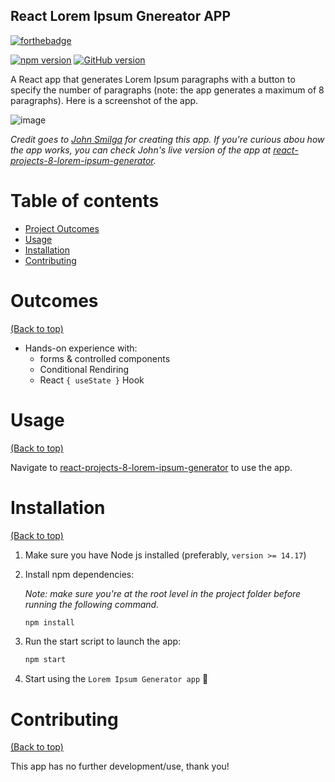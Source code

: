 ## React Lorem Ipsum Gnereator APP

[![forthebadge](https://forthebadge.com/images/badges/works-on-my-machine.svg)](https://forthebadge.com)

[![npm version](https://badge.fury.io/js/react.svg)](https://badge.fury.io/js/react)
[![GitHub version](https://badge.fury.io/gh/yasir-isse%2Freact-tours-app.svg)](https://badge.fury.io/gh/yasir-isse%2Freact-tours-app)

A React app that generates Lorem Ipsum paragraphs with a button to specify the number of paragraphs (note: the app generates a maximum of 8 paragraphs). Here is a screenshot of the app. 

![image](https://user-images.githubusercontent.com/77013296/163098031-09449643-23e6-44b5-b824-968a8aff4873.png)


*Credit goes to [John Smilga](https://github.com/john-smilga) for creating this app. If you're curious abou how the app works, you can check John's live version of the app at [react-projects-8-lorem-ipsum-generator](https://react-projects-8-lorem-ipsum-generator.netlify.app/).*

# Table of contents

- [Project Outcomes](#outcomes)
- [Usage](#usage)
- [Installation](#installation)
- [Contributing](#contributing)

# Outcomes

[(Back to top)](#table-of-contents)

- Hands-on experience with:
  - forms & controlled components 
  - Conditional Rendiring
  - React `{ useState }` Hook


# Usage

[(Back to top)](#table-of-contents)

Navigate to [react-projects-8-lorem-ipsum-generator](https://react-projects-8-lorem-ipsum-generator.netlify.app/) to use the app.


# Installation

[(Back to top)](#table-of-contents)

1. Make sure you have Node js installed (preferably, `version >= 14.17`)

2. Install npm dependencies:

    *Note: make sure you're at the root level in the project folder before running the following command.*

    ```bash
    npm install
    ```

4. Run the start script to launch the app:
    ```bash
    npm start
    ```

5. Start using the `Lorem Ipsum Generator app` :tada:


# Contributing

[(Back to top)](#table-of-contents)

This app has no further development/use, thank you!
